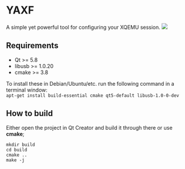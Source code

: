 # YAXF
A simple yet powerful tool for configuring your XQEMU session.
<img src="https://ci.appveyor.com/api/projects/status/github/gruntjs/grunt">

## Requirements
- Qt >= 5.8  
- libusb >= 1.0.20
- cmake >= 3.8

To install these in Debian/Ubuntu/etc. run the following command
in a terminal window:  
```apt-get install build-essential cmake qt5-default libusb-1.0-0-dev```

## How to build
Either open the project in Qt Creator and build it through there
or use **cmake**;
```
mkdir build
cd build
cmake ..
make -j
```
